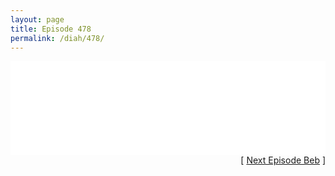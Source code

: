 ```yaml
---
layout: page
title: Episode 478
permalink: /diah/478/
---
```


<iframe allowfullscreen="true" frameborder="0" style="width:100%;" marginheight="0" marginwidth="0" mozallowfullscreen="true" scrolling="NO" src="//gdriveplayer.us/embed2.php?link=%252B5kwU7D9gpsBWX9USdqs6wJwCcafZn4pHLu5OWe5T1e08Cn9o%252B0ET%252BEq8ikc40K10p4wQDQ%252FKreKp7AsACJKd16HEEv3cEZNf34XzT%252BHbMWqag2P7W4M7%252FnxSFptdCQqJybvLiAkCSAOZUzMZr3viNtdyhsHy6r9h6AyEnXFnpSY4tuYF0z6e8dHuMqPZ27pttlupsvIziCwv2%252FeLUSqvb&amp;no_adult=yes" webkitallowfullscreen="true"></iframe>

<div align="right">[ <a href="/diah/479/">Next Episode Beb</a> ]</div>

